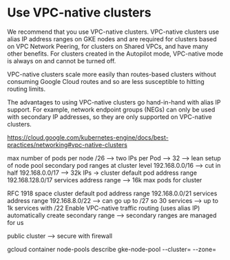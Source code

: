 # Use VPC-native clusters
We recommend that you use VPC-native clusters. VPC-native clusters use alias IP address ranges on 
GKE nodes and are required for clusters based on VPC Network Peering, for clusters on Shared VPCs, 
and have many other benefits. For clusters created in the Autopilot mode, VPC-native mode is always 
on and cannot be turned off.

VPC-native clusters scale more easily than routes-based clusters without consuming Google Cloud 
routes and so are less susceptible to hitting routing limits.

The advantages to using VPC-native clusters go hand-in-hand with alias IP support. For example, 
network endpoint groups (NEGs) can only be used with secondary IP addresses, so they are only 
supported on VPC-native clusters.


https://cloud.google.com/kubernetes-engine/docs/best-practices/networking#vpc-native-clusters

max number of pods per node /26 --> two IPs per Pod --> 32 --> lean setup of node pool
secondary pod ranges at cluster level 192.168.0.0/16 --> cut in half 192.168.0.0/17 --> 32k IPs -> cluster default pod address range
192.168.128.0/17 services address range --> 16k max pods for cluster


RFC 1918 space
cluster default pod address range 192.168.0.0/21
services address range 192.168.8.0/22 --> can go up to /27 so 30 services --> up to 1k services with /22
Enable VPC-native traffic routing (uses alias IP)
automatically create secondary range
--> secondary ranges are managed for us

public cluster --> secure with firewall


gcloud container node-pools describe gke-node-pool --cluster=<your-cluster-name> --zone=<your-zone>

